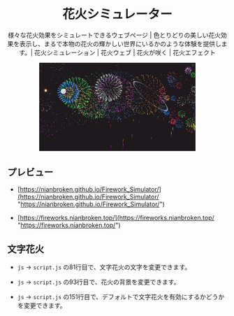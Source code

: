 <div align="center">

# 花火シミュレーター

様々な花火効果をシミュレートできるウェブページ | 色とりどりの美しい花火効果を表示し、まるで本物の花火の輝かしい世界にいるかのような体験を提供します。| 花火シミュレーション | 花火ウェブ | 花火が咲く | 花火エフェクト

<img src="./Image_Preview.png" alt="メイン画面" style="zoom:35%;" />

</div>

## プレビュー

- [https://nianbroken.github.io/Firework_Simulator/](https://nianbroken.github.io/Firework_Simulator/ "https://nianbroken.github.io/Firework_Simulator/")

- [https://fireworks.nianbroken.top/](https://fireworks.nianbroken.top/ "https://fireworks.nianbroken.top/")

## 文字花火

- `js` → `script.js` の81行目で、文字花火の文字を変更できます。

- `js` → `script.js` の93行目で、花火の背景を変更できます。

- `js` → `script.js` の151行目で、デフォルトで文字花火を有効にするかどうかを変更できます。


